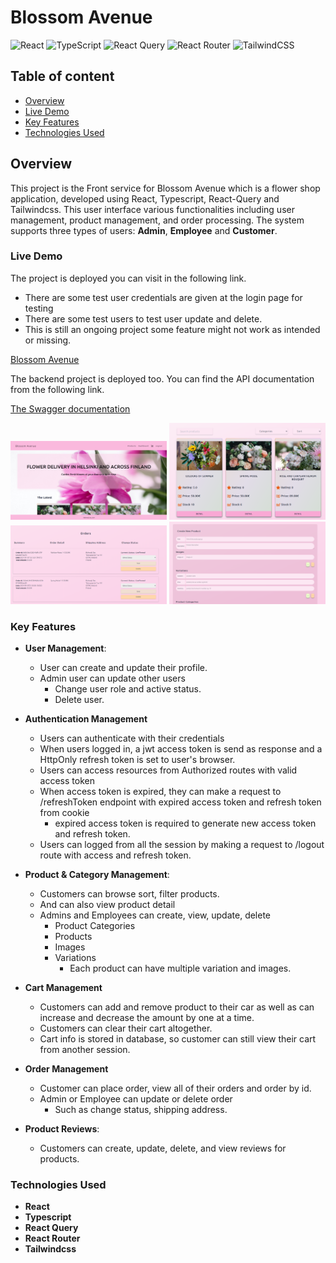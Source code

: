 # Blossom Avenue

![React](https://img.shields.io/badge/react-%2320232a.svg?style=for-the-badge&logo=react&logoColor=%2361DAFB)
![TypeScript](https://img.shields.io/badge/typescript-%23007ACC.svg?style=for-the-badge&logo=typescript&logoColor=white)
![React Query](https://img.shields.io/badge/-React%20Query-FF4154?style=for-the-badge&logo=react%20query&logoColor=white)
![React Router](https://img.shields.io/badge/React_Router-CA4245?style=for-the-badge&logo=react-router&logoColor=white)
![TailwindCSS](https://img.shields.io/badge/tailwindcss-%2338B2AC.svg?style=for-the-badge&logo=tailwind-css&logoColor=white)

## Table of content

- [Overview](#overview)
- [Live Demo](#live-demo)
- [Key Features](#key-features)
- [Technologies Used](#technologies-used)

## Overview

This project is the Front service for Blossom Avenue which is a flower shop application, developed using React, Typescript, React-Query and Tailwindcss. This user interface various functionalities including user management, product management, and order processing. The system supports three types of users: **Admin**, **Employee** and **Customer**.

### Live Demo

The project is deployed you can visit in the following link.

- There are some test user credentials are given at the login page for testing
- There are some test users to test user update and delete.
- This is still an ongoing project some feature might not work as intended or missing.

[Blossom Avenue](https://blossomavenue.vercel.app/)

The backend project is deployed too. You can find the API documentation from the following link.

[The Swagger documentation](https://blossomavenue-f2grfmdmepbcb4es.northeurope-01.azurewebsites.net/index.html)

<img style="width:250px" src="screen_shots/Screenshot_0.png">
<img style="width:250px" src="screen_shots/Screenshot_1.png">
<img style="width:250px" src="screen_shots/Screenshot_2.png">
<img style="width:250px" src="screen_shots/Screenshot_3.png">

### Key Features

- **User Management**:

  - User can create and update their profile.
  - Admin user can update other users
    - Change user role and active status.
    - Delete user.

- **Authentication Management**

  - Users can authenticate with their credentials
  - When users logged in, a jwt access token is send as response and a HttpOnly refresh token is set to user's browser.
  - Users can access resources from Authorized routes with valid access token
  - When access token is expired, they can make a request to /refreshToken endpoint with expired access token and refresh token from cookie
    - expired access token is required to generate new access token and refresh token.
  - Users can logged from all the session by making a request to /logout route with access and refresh token.

- **Product & Category Management**:

  - Customers can browse sort, filter products.
  - And can also view product detail
  - Admins and Employees can create, view, update, delete
    - Product Categories
    - Products
    - Images
    - Variations
      - Each product can have multiple variation and images.

- **Cart Management**
  - Customers can add and remove product to their car as well as can increase and decrease the amount by one at a time.
  - Customers can clear their cart altogether.
  - Cart info is stored in database, so customer can still view their cart from another session.
- **Order Management**

  - Customer can place order, view all of their orders and order by id.
  - Admin or Employee can update or delete order
    - Such as change status, shipping address.

- **Product Reviews**:
  - Customers can create, update, delete, and view reviews for products.

### Technologies Used

- **React**
- **Typescript**
- **React Query**
- **React Router**
- **Tailwindcss**
